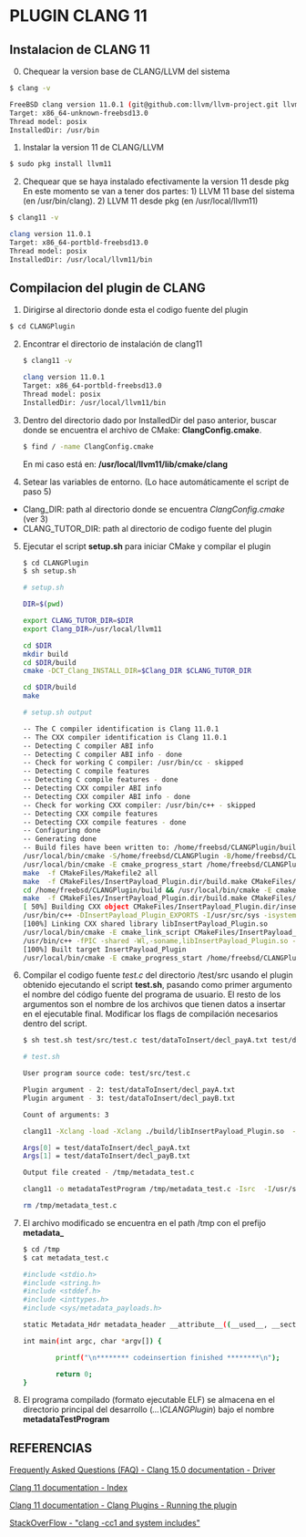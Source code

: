 # PLUGIN CLANG 11

## Instalacion de CLANG 11

0. Chequear la version base de CLANG/LLVM del sistema
``` Bash
$ clang -v

FreeBSD clang version 11.0.1 (git@github.com:llvm/llvm-project.git llvmorg-11.0.1-0-g43ff75f2c3fe)
Target: x86_64-unknown-freebsd13.0
Thread model: posix
InstalledDir: /usr/bin

```


1. Instalar la version 11 de CLANG/LLVM

``` Bash
$ sudo pkg install llvm11
```

2. Chequear que se haya instalado efectivamente la version 11 desde pkg
    En este momento se van a tener dos partes: 1) LLVM 11 base del sistema (en /usr/bin/clang). 2) LLVM 11 desde pkg (en /usr/local/llvm11)

``` Bash
$ clang11 -v

clang version 11.0.1
Target: x86_64-portbld-freebsd13.0
Thread model: posix
InstalledDir: /usr/local/llvm11/bin
```

## Compilacion del plugin de CLANG

1. Dirigirse al directorio donde esta el codigo fuente del plugin
``` Bash
$ cd CLANGPlugin
```

2. Encontrar el directorio de instalación de clang11
    ``` Bash
    $ clang11 -v

    clang version 11.0.1
    Target: x86_64-portbld-freebsd13.0
    Thread model: posix
    InstalledDir: /usr/local/llvm11/bin
    ```

3. Dentro del directorio dado por InstalledDir del paso anterior, buscar donde se encuentra
    el archivo de CMake: **ClangConfig.cmake**.
    ``` Bash
    $ find / -name ClangConfig.cmake
    ```
    En mi caso está en: **/usr/local/llvm11/lib/cmake/clang**

4. Setear las variables de entorno. (Lo hace automáticamente el script de paso 5)

- Clang_DIR: path al directorio donde se encuentra *ClangConfig.cmake* (ver 3)
- CLANG_TUTOR_DIR: path al directorio de codigo fuente del plugin 

5. Ejecutar el script **setup.sh** para iniciar CMake y compilar el plugin

    ``` Bash
    $ cd CLANGPlugin
    $ sh setup.sh

    # setup.sh

    DIR=$(pwd)

    export CLANG_TUTOR_DIR=$DIR
    export Clang_DIR=/usr/local/llvm11

    cd $DIR
    mkdir build
    cd $DIR/build
    cmake -DCT_Clang_INSTALL_DIR=$Clang_DIR $CLANG_TUTOR_DIR

    cd $DIR/build
    make

    # setup.sh output

    -- The C compiler identification is Clang 11.0.1
    -- The CXX compiler identification is Clang 11.0.1
    -- Detecting C compiler ABI info
    -- Detecting C compiler ABI info - done
    -- Check for working C compiler: /usr/bin/cc - skipped
    -- Detecting C compile features
    -- Detecting C compile features - done
    -- Detecting CXX compiler ABI info
    -- Detecting CXX compiler ABI info - done
    -- Check for working CXX compiler: /usr/bin/c++ - skipped
    -- Detecting CXX compile features
    -- Detecting CXX compile features - done
    -- Configuring done
    -- Generating done
    -- Build files have been written to: /home/freebsd/CLANGPlugin/build
    /usr/local/bin/cmake -S/home/freebsd/CLANGPlugin -B/home/freebsd/CLANGPlugin/build --check-build-system CMakeFiles/Makefile.cmake 0
    /usr/local/bin/cmake -E cmake_progress_start /home/freebsd/CLANGPlugin/build/CMakeFiles /home/freebsd/CLANGPlugin/build//CMakeFiles/progress.marks
    make  -f CMakeFiles/Makefile2 all
    make  -f CMakeFiles/InsertPayload_Plugin.dir/build.make CMakeFiles/InsertPayload_Plugin.dir/depend
    cd /home/freebsd/CLANGPlugin/build && /usr/local/bin/cmake -E cmake_depends "Unix Makefiles" /home/freebsd/CLANGPlugin /home/freebsd/CLANGPlugin /home/freebsd/CLANGPlugin/build /home/freebsd/CLANGPlugin/build /home/freebsd/CLANGPlugin/build/CMakeFiles/InsertPayload_Plugin.dir/DependInfo.cmake --color=
    make  -f CMakeFiles/InsertPayload_Plugin.dir/build.make CMakeFiles/InsertPayload_Plugin.dir/build
    [ 50%] Building CXX object CMakeFiles/InsertPayload_Plugin.dir/insertPayload_Plugin.cpp.o
    /usr/bin/c++ -DInsertPayload_Plugin_EXPORTS -I/usr/src/sys -isystem /usr/local/llvm11/include -fPIC -MD -MT CMakeFiles/InsertPayload_Plugin.dir/insertPayload_Plugin.cpp.o -MF CMakeFiles/InsertPayload_Plugin.dir/insertPayload_Plugin.cpp.o.d -o CMakeFiles/InsertPayload_Plugin.dir/insertPayload_Plugin.cpp.o -c /home/freebsd/CLANGPlugin/insertPayload_Plugin.cpp
    [100%] Linking CXX shared library libInsertPayload_Plugin.so
    /usr/local/bin/cmake -E cmake_link_script CMakeFiles/InsertPayload_Plugin.dir/link.txt --verbose=1
    /usr/bin/c++ -fPIC -shared -Wl,-soname,libInsertPayload_Plugin.so -o libInsertPayload_Plugin.so CMakeFiles/InsertPayload_Plugin.dir/insertPayload_Plugin.cpp.o
    [100%] Built target InsertPayload_Plugin
    /usr/local/bin/cmake -E cmake_progress_start /home/freebsd/CLANGPlugin/build/CMakeFiles 0
    ```

6. Compilar el codigo fuente *test.c* del directorio /test/src usando el plugin obtenido ejecutando el script **test.sh**,       pasando como 
    primer argumento el nombre del código fuente del programa de usuario. El resto de los argumentos son el nombre 
    de los archivos que tienen datos a insertar en el ejecutable final. Modificar los flags de compilación necesarios dentro del script.

    ``` Bash
    $ sh test.sh test/src/test.c test/dataToInsert/decl_payA.txt test/dataToInsert/decl_payB.txt

    # test.sh

    User program source code: test/src/test.c
    
    Plugin argument - 2: test/dataToInsert/decl_payA.txt
    Plugin argument - 3: test/dataToInsert/decl_payB.txt
    
    Count of arguments: 3
    
    clang11 -Xclang -load -Xclang ./build/libInsertPayload_Plugin.so  -Xclang -plugin -Xclang InsertPayload_Plugin   -Xclang -plugin-arg-InsertPayload_Plugin -Xclang test/dataToInsert/decl_payA.txt -Xclang -plugin-arg-InsertPayload_Plugin -Xclang test/dataToInsert/decl_payB.txt  -c test/src/test.c -I/usr/src/sys -Isrc  -Wno-implicit-int
    
    Args[0] = test/dataToInsert/decl_payA.txt
    Args[1] = test/dataToInsert/decl_payB.txt
    
    Output file created - /tmp/metadata_test.c
    
    clang11 -o metadataTestProgram /tmp/metadata_test.c -Isrc  -I/usr/src/sys
    
    rm /tmp/metadata_test.c
    ```

8. El archivo modificado se encuentra en el path /tmp con el prefijo **metadata_**

    ``` Bash
    $ cd /tmp
    $ cat metadata_test.c

    #include <stdio.h>
    #include <string.h>
    #include <stddef.h>
    #include <inttypes.h>
    #include <sys/metadata_payloads.h>

    static Metadata_Hdr metadata_header __attribute__((__used__, __section__(".metadata"))) = {2, sizeof(Payload_Hdr)};static Payload_Binary payloads[] __attribute__((__used__, __section__(".metadata"), __aligned__(8))) = {{24,48,"5061796C6F61645F412F322F342F632F696E745F73697A65"},{26,52,"5061796C6F61645F422F31362F7A2F772F636861725F73697A65"}};static Payload_Hdr payload_headers[] __attribute__((__used__, __section__(".metadata"))) = {{3, sizeof(payloads[0])},{3, sizeof(payloads[1])}};

    int main(int argc, char *argv[]) {

            printf("\n******** codeinsertion finished ********\n");

            return 0;
    }
    ```

9. El programa compilado (formato ejecutable ELF) se almacena en el directorio principal del desarrollo (*...\CLANGPlugin*) bajo el nombre **metadataTestProgram**


## REFERENCIAS

[Frequently Asked Questions (FAQ) - Clang 15.0 documentation - Driver](https://clang.llvm.org/docs/FAQ.html)

[Clang 11 documentation - Index](https://releases.llvm.org/11.0.0/tools/clang/docs/genindex.html)

[Clang 11 documentation - Clang Plugins - Running the plugin](https://releases.llvm.org/11.0.0/tools/clang/docs/ClangPlugins.html#running-the-plugin)

[StackOverFlow - "clang -cc1 and system includes"](https://stackoverflow.com/questions/18506590/clang-cc1-and-system-includes)